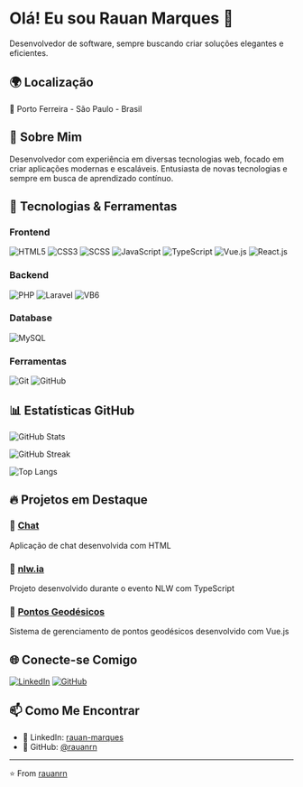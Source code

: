 # Olá! Eu sou Rauan Marques 👋

Desenvolvedor de software, sempre buscando criar soluções elegantes e eficientes.

## 🌍 Localização
📍 Porto Ferreira - São Paulo - Brasil

## 💼 Sobre Mim
Desenvolvedor com experiência em diversas tecnologias web, focado em criar aplicações modernas e escaláveis. Entusiasta de novas tecnologias e sempre em busca de aprendizado contínuo.

## 🚀 Tecnologias & Ferramentas

### Frontend
![HTML5](https://img.shields.io/badge/-HTML5-E34F26?style=flat-square&logo=html5&logoColor=white)
![CSS3](https://img.shields.io/badge/-CSS3-1572B6?style=flat-square&logo=css3&logoColor=white)
![SCSS](https://img.shields.io/badge/-SCSS-CC6699?style=flat-square&logo=sass&logoColor=white)
![JavaScript](https://img.shields.io/badge/-JavaScript-F7DF1E?style=flat-square&logo=javascript&logoColor=black)
![TypeScript](https://img.shields.io/badge/-TypeScript-3178C6?style=flat-square&logo=typescript&logoColor=white)
![Vue.js](https://img.shields.io/badge/-Vue.js-4FC08D?style=flat-square&logo=vue.js&logoColor=white)
![React.js](https://img.shields.io/badge/-ReactJs-61DAFB?style=flat-square&logo=react&logoColor=white)

### Backend
![PHP](https://img.shields.io/badge/-PHP-777BB4?style=flat-square&logo=php&logoColor=white)
![Laravel](https://img.shields.io/badge/-Laravel-FF2D20?style=flat-square&logo=laravel&logoColor=white)
![VB6](https://img.shields.io/badge/-VB6-512BD4?style=flat-square&logo=data:image/svg+xml;base64,PHN2ZyB3aWR0aD0iMTI4IiBoZWlnaHQ9IjEyOCIgdmlld0JveD0iMCAwIDEyOCAxMjgiIHhtbG5zPSJodHRwOi8vd3d3LnczLm9yZy8yMDAwL3N2ZyI+PHJlY3Qgd2lkdGg9IjEyOCIgaGVpZ2h0PSIxMjgiIGZpbGw9IiMwMDI2N2YiLz48dGV4dCB4PSI1MCUiIHk9IjU1JSIgdGV4dC1hbmNob3I9Im1pZGRsZSIgZmlsbD0id2hpdGUiIGZvbnQtc2l6ZT0iNjAiIGZvbnQtZmFtaWx5PSJWZXJkYW5hIj5WQjY8L3RleHQ+PC9zdmc+)

### Database
![MySQL](https://img.shields.io/badge/-MySQL-4479A1?style=flat-square&logo=mysql&logoColor=white)

### Ferramentas
![Git](https://img.shields.io/badge/-Git-F05032?style=flat-square&logo=git&logoColor=white)
![GitHub](https://img.shields.io/badge/-GitHub-181717?style=flat-square&logo=github&logoColor=white)

## 📊 Estatísticas GitHub

![GitHub Stats](https://github-readme-stats.vercel.app/api?username=rauanrn&show_icons=true&theme=tokyonight&hide_border=true&bg_color=0D1117)

![GitHub Streak](https://github-readme-streak-stats.herokuapp.com/?user=rauanrn&theme=tokyonight&hide_border=true&background=0D1117)

![Top Langs](https://github-readme-stats.vercel.app/api/top-langs/?username=rauanrn&layout=compact&theme=tokyonight&hide_border=true&bg_color=0D1117)

## 🔥 Projetos em Destaque

### 💬 [Chat](https://github.com/rauanrn/Chat)
Aplicação de chat desenvolvida com HTML

### 🤖 [nlw.ia](https://github.com/rauanrn/nlw.ia)
Projeto desenvolvido durante o evento NLW com TypeScript

### 📍 [Pontos Geodésicos](https://github.com/rauanrn/pontos-geodesicos)
Sistema de gerenciamento de pontos geodésicos desenvolvido com Vue.js

## 🌐 Conecte-se Comigo

[![LinkedIn](https://img.shields.io/badge/-LinkedIn-0077B5?style=flat-square&logo=linkedin&logoColor=white)](https://www.linkedin.com/in/rauan-marques/)
[![GitHub](https://img.shields.io/badge/-GitHub-181717?style=flat-square&logo=github&logoColor=white)](https://github.com/rauanrn)

## 📫 Como Me Encontrar

- 💼 LinkedIn: [rauan-marques](https://www.linkedin.com/in/rauan-marques/)
- 🐙 GitHub: [@rauanrn](https://github.com/rauanrn)

---

⭐️ From [rauanrn](https://github.com/rauanrn)
